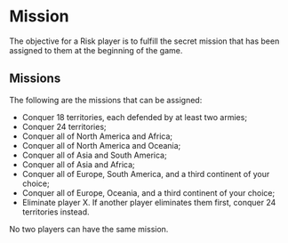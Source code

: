 # Mission

The objective for a Risk player is to fulfill the secret mission that has been assigned to them at the beginning of the game.

## Missions

The following are the missions that can be assigned:
* Conquer 18 territories, each defended by at least two armies;
* Conquer 24 territories;
* Conquer all of North America and Africa;
* Conquer all of North America and Oceania;
* Conquer all of Asia and South America;
* Conquer all of Asia and Africa;
* Conquer all of Europe, South America, and a third continent of your choice;
* Conquer all of Europe, Oceania, and a third continent of your choice;
* Eliminate player X. If another player eliminates them first, conquer 24 territories instead.

No two players can have the same mission.

